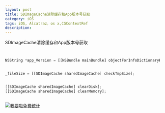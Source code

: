 ```yaml
---
layout: post
title: SDImageCache清除缓存和App版本号获取
category: iOS
tags: iOS, Alcatraz，os x,CGContextRef
description:
---
```


SDImageCache清除缓存和App版本号获取


```javascript


NSString *app_Version = [[NSBundle mainBundle] objectForInfoDictionaryKey:@"CFBundleShortVersionString"];


_fileSize = [[SDImageCache sharedImageCache] checkTmpSize];


[[SDImageCache sharedImageCache] clearDisk];
[[SDImageCache sharedImageCache] clearMemory];



```







<script language="javascript" type="text/javascript" src="//js.users.51.la/19176892.js"></script>
<noscript><a href="//www.51.la/?19176892" target="_blank"><img alt="&#x6211;&#x8981;&#x5566;&#x514D;&#x8D39;&#x7EDF;&#x8BA1;" src="//img.users.51.la/19176892.asp" style="border:none" /></a></noscript>


